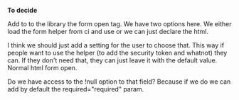 **To decide**

Add to to the library the form open tag. We have two options here. We either load the form helper from ci and use <?= form_open() ?> or we can just declare the html.

I think we should just add a setting for the user to choose that. This way if people want to use the helper (to add the security token and whatnot) they can. If they don't need that, they can just leave it with the default value. Normal html form open.

Do we have access to the !null option to that field? Because if we do we can add by default the required="required" param.